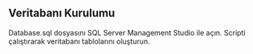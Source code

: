 ## Veritabanı Kurulumu 
Database.sql dosyasını SQL Server Management Studio ile açın.
Scripti çalıştırarak veritabanı tablolarını oluşturun.
